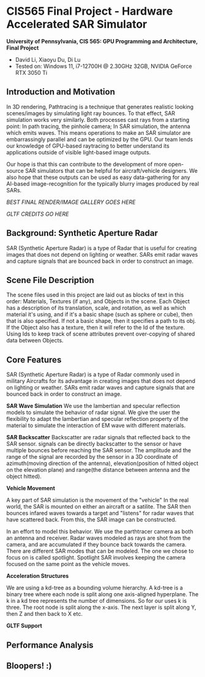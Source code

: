 CIS565 Final Project - Hardware Accelerated SAR Simulator
================

**University of Pennsylvania, CIS 565: GPU Programming and Architecture, Final Project**

* David Li, Xiaoyu Du, Di Lu
* Tested on: Windows 11, i7-12700H @ 2.30GHz 32GB, NVIDIA GeForce RTX 3050 Ti

## Introduction and Motivation

In 3D rendering, Pathtracing is a technique that generates realistic looking scenes/images by simulating light ray bounces. To that effect, SAR simulation works very similarly. Both processes cast rays from a starting point: In path tracing, the pinhole camera; In SAR simulation, the antenna which emits waves. This means operations to make an SAR simulator are embarrassingly parallel and can be optimized by the GPU. Our team lends our knowledge of GPU-based raytracing to better understand its applications outside of visible light-based image outputs. 

Our hope is that this can contribute to the development of more open-source SAR simulators that can be helpful for aircraft/vehicle designers. We also hope that these outputs can be used as easy data-gathering for any AI-based image-recognition for the typically blurry images produced by real SARs.

_BEST FINAL RENDER/IMAGE GALLERY GOES HERE_

_GLTF CREDITS GO HERE_

## Background: Synthetic Aperture Radar

SAR (Synthetic Aperture Radar) is a type of Radar that is useful for creating images that does not depend on lighting or weather. SARs emit radar waves and capture signals that are bounced back in order to construct an image. 

## Scene File Description

The scene files used in this project are laid out as blocks of text in this order: Materials, Textures (if any), and Objects in the scene. Each Object has a description of its translation, scale, and rotation, as well as which material it's using, and if it's a basic shape (such as sphere or cube), then that is also specified. If not a basic shape, then it specifies a path to its obj. If the Object also has a texture, then it will refer to the Id of the texture. Using Ids to keep track of scene attributes prevent over-copying of shared data between Objects.

## Core Features

SAR (Synthetic Aperture Radar) is a type of Radar commonly used in military Aircrafts for its advantage in creating images that does not depend on lighting or weather. SARs emit radar waves and capture signals that are bounced back in order to construct an image. 

**SAR Wave Simulation**
We use the lambertian and specular reflection models to simulate the behavior of radar signal. We give the user the flexibility to adapt the lambertian and specular reflection property of the material to simulate the interaction of EM wave with different materials. 

**SAR Backscatter**
Backscatter are radar signals that reflected back to the SAR sensor. signals can be directly backscatter to the sensor or have multiple bounces before reaching the SAR sensor. The amplitude and the range of the signal are recorded by the sensor in a 3D coordinate of azimuth(moving direction of the antenna), elevation(position of hitted object on the elevation plane) and range(the distance between antenna and the object hitted).

**Vehicle Movement**

A key part of SAR simulation is the movement of the "vehicle" In the real world, the SAR is mounted on either an aircraft or a satilite. The SAR then bounces infared waves towards a target and "listens" for radar waves that have scattered back. From this, the SAR image can be constructed. 

In an effort to model this behavior. We use the parthtracer camera as both an antenna and receiver. Radar waves modeled as rays are shot from the camera, and are accumulated if they bounce back towards the camera. There are different SAR modes that can be modeled. The one we chose to focus on is called spotlight. Spotlight SAR involves keeping the camera focused on the same point as the vehicle moves. 

**Acceleration Structures**

We are using a kd-tree as a bounding volume hierarchy. A kd-tree is a binary tree where each node is split along one axis-aligned hyperplane. The k in a kd tree represents the number of dimensions. So for our uses k is three. The root node is split along the x-axis. The next layer is split along Y, then Z and then back to X etc.

**GLTF Support**

## Performance Analysis

## Bloopers! :)

